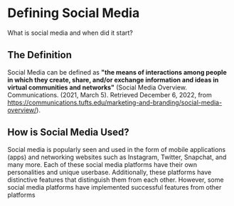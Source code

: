 # Defining Social Media
What is social media and when did it start?

## The Definition
Social Media can be defined as **"the means of interactions among people in which they create, share, and/or exchange information and ideas in virtual communities and networks"** (Social Media Overview. Communications. (2021, March 5). Retrieved December 6, 2022, from https://communications.tufts.edu/marketing-and-branding/social-media-overview/).

## How is Social Media Used?
Social media is popularly seen and used in the form of mobile applications (apps) and networking websites such as Instagram, Twitter, Snapchat, and many more. Each of these social media platforms have their own personalities and unique userbase. Additionally, these platforms have distinctive features that distinguish them from each other. However, some social media platforms have implemented successful features from other platforms 
